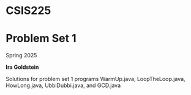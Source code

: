 # CSIS225
# Problem Set 1
Spring 2025

**Ira Goldstein**

Solutions for problem set 1 programs WarmUp.java, LoopTheLoop.java, HowLong.java, UbbiDubbi.java, and GCD.java 
